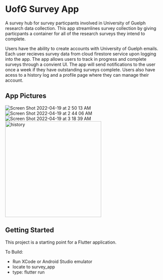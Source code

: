 # UofG Survey App

A survey hub for survey particpants involved in University of Guelph research data collection. This app streamlines
survey collection by giving particpants a container for all of the research surveys they intend to complete.

Users have the ability to create accounts with University of Guelph emails. Each user recieves survey data from cloud
firestore service upon logging into the app. The app allows users to track in progress and complete surveys through a convient UI.
The app will send notifications to the user once a week if they have outstanding surveys complete. Users also have acess
to a history log and a profile page where they can manage their account.

## App Pictures

![Screen Shot 2022-04-19 at 2 50 13 AM](https://user-images.githubusercontent.com/40216205/193905938-7b06dae4-e735-4bfb-93ca-8fc5a15ba93d.png)
![Screen Shot 2022-04-19 at 2 44 06 AM](https://user-images.githubusercontent.com/40216205/193905920-fb6537f1-8fa9-4269-874d-d3c227d4fa63.png)
![Screen Shot 2022-04-19 at 3 18 39 AM](https://user-images.githubusercontent.com/40216205/193905955-1df80bd9-2c65-445f-ba4f-ec1d9f29cf98.png)
<img width="308" alt="history" src="https://user-images.githubusercontent.com/40216205/193906079-dbf630a6-91c4-491e-99eb-37c69e246ae4.png">

## Getting Started

This project is a starting point for a Flutter application.

To Build:

- Run XCode or Android Studio emulator
- locate to survey_app
- type: flutter run

